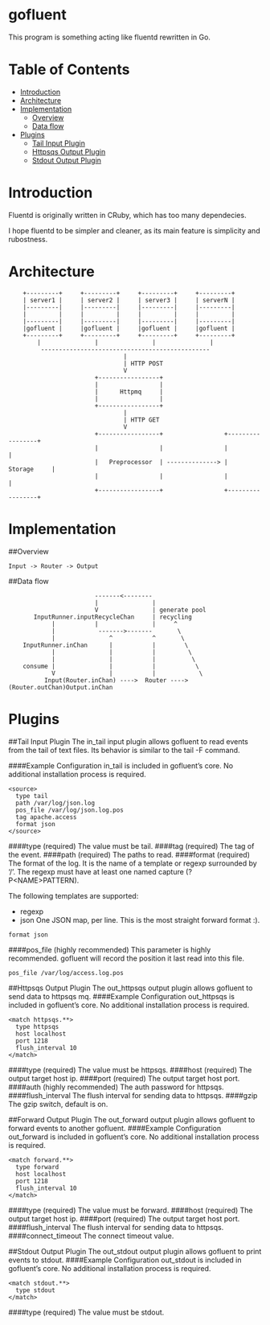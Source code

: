 gofluent
========

This program is something acting like fluentd rewritten in Go.

Table of Contents
=================

* [Introduction](#introction)
* [Architecture](#architecture)
* [Implementation](#implementation)
	* [Overview](#overview)
	* [Data flow](#data-flow)
* [Plugins](#plugins)
	* [Tail Input Plugin](#tail-input)
	* [Httpsqs Output Plugin](#httpsqs-output)
	* [Stdout Output Plugin](#stdout-output)

Introduction
============

Fluentd is originally written in CRuby, which has too many dependecies.

I hope fluentd to be simpler and cleaner, as its main feature is simplicity and rubostness.

Architecture
============

```
    +---------+     +---------+     +---------+     +---------+
    | server1 |     | server2 |     | server3 |     | serverN |
    |---------|     |---------|     |---------|     |---------|
    |         |     |         |     |         |     |         |
    |---------|     |---------|     |---------|     |---------|
    |gofluent |     |gofluent |     |gofluent |     |gofluent |
    +---------+     +---------+     +---------+     +---------+
        |               |               |               |
         -----------------------------------------------
                                |
                                | HTTP POST
                                V
                        +-----------------+
                        |                 |
                        |      Httpmq     |
                        |                 | 
                        +-----------------+
                                |
                                | HTTP GET
                                V 
                        +-----------------+                 +-----------------+
                        |                 |                 |                 |
                        |   Preprocessor  | --------------> |     Storage     |
                        |                 |                 |                 | 
                        +-----------------+                 +-----------------+
```

Implementation
==============
##Overview

```
Input -> Router -> Output
```
##Data flow

```
                        -------<-------- 
                        |               |
                        V               | generate pool
       InputRunner.inputRecycleChan     | recycling
            |           |               |     ^   
            |            ------->-------       \ 
            |               ^           ^       \
    InputRunner.inChan      |           |        \
            |               |           |         \
            |               |           |          \
    consume |               |           |           \
            V               |           |            \
          Input(Router.inChan) ---->  Router ----> (Router.outChan)Output.inChan

```

Plugins
=======

##Tail Input Plugin
The in_tail input plugin allows gofluent to read events from the tail of text files. Its behavior is similar to the tail -F command.

####Example Configuration
in_tail is included in gofluent’s core. No additional installation process is required.
```
<source>
  type tail
  path /var/log/json.log
  pos_file /var/log/json.log.pos
  tag apache.access
  format json
</source>
```
####type (required)
The value must be tail.
####tag (required)
The tag of the event.
####path (required)
The paths to read.
####format (required)
The format of the log. It is the name of a template or regexp surrounded by ‘/’.
The regexp must have at least one named capture (?P\<NAME\>PATTERN).

The following templates are supported:
- regexp
- json
One JSON map, per line. This is the most straight forward format :).
```
format json
```
####pos_file (highly recommended)
This parameter is highly recommended. gofluent will record the position it last read into this file.
```
pos_file /var/log/access.log.pos
```

##Httpsqs Output Plugin
The out_httpsqs output plugin allows gofluent to send data to httpsqs mq.
####Example Configuration
out_httpsqs is included in gofluent’s core. No additional installation process is required.
```
<match httpsqs.**>
  type httpsqs
  host localhost
  port 1218
  flush_interval 10
</match>
```
####type (required)
The value must be httpsqs.
####host (required)
The output target host ip.
####port (required)
The output target host port.
####auth (highly recommended)
The auth password for httpsqs.
####flush_interval
The flush interval for sending data to httpsqs.
####gzip
The gzip switch, default is on.

##Forward Output Plugin
The out_forward output plugin allows gofluent to forward events to another gofluent.
####Example Configuration
out_forward is included in gofluent’s core. No additional installation process is required.
```
<match forward.**>
  type forward
  host localhost
  port 1218
  flush_interval 10
</match>
```
####type (required)
The value must be forward.
####host (required)
The output target host ip.
####port (required)
The output target host port.
####flush_interval
The flush interval for sending data to httpsqs.
####connect_timeout
The connect timeout value.

##Stdout Output Plugin
The out_stdout output plugin allows gofluent to print events to stdout.
####Example Configuration
out_stdout is included in gofluent’s core. No additional installation process is required.
```
<match stdout.**>
  type stdout
</match>
```
####type (required)
The value must be stdout.

